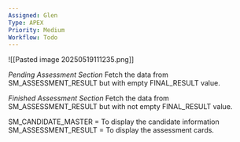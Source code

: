 ```yaml
---
Assigned: Glen
Type: APEX
Priority: Medium
Workflow: Todo
---
```

![[Pasted image 20250519111235.png]]


*Pending Assessment Section*
Fetch the data from SM_ASSESSMENT_RESULT but with empty FINAL_RESULT value.

*Finished Assessment Section*
Fetch the data from SM_ASSESSMENT_RESULT but with not empty FINAL_RESULT value.

SM_CANDIDATE_MASTER = To display the candidate information
SM_ASSESSMENT_RESULT = To display the assessment cards.